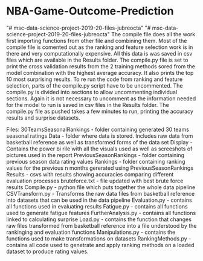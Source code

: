 # NBA-Game-Outcome-Prediction
"# msc-data-science-project-2019-20-files-jubreocta" "# msc-data-science-project-2019-20-files-jubreocta" The compile file does all the work first importing functions from other file and combining them. Most of the compile file is comented out as the ranking and feature selection work is in there and very computationally expensive. All this data is was saved in csv files which are available in the Results folder. The compile.py file is set to print the cross validation results from the 2 training methods sored from the model combination with the highest average accuracy. It also prints the top 10 most surprising results. To re run the code from ranking and feature selection, parts of the compile.py script have to be uncommented. The compile.py is divided into sections to allow uncommenting individual sections. Again it is not necessary to uncomment as the information needed for the model to run is saved in csv files in the Results folder. The compile.py file as pushed takes a few minutes to run, printing the accuracy results and surprise datasets.

Files: 30TeamsSeasonalRankings - folder containing generated 30 teams seasonal ratings Data - folder where data is stored. Includes raw data from basketball reference as well as transformed forms of the data set Display - Contains the power bi rile with all the visuals used as well as screeshots of pictures used in the report PreviousSeasonRankings - folder containing previous season data rating values Rankings - folder containing ranking values for the previous n months gererated using PreviousSeasonRankings Results - csvs with results showing accuracies comparing different evaluation processes bruteforce.txt - file updated with best brute force results Compile.py - python file which puts together the whole data pipeline CSVTransform.py - Transforms the raw data files from basketball reference into datasets that can be used in the data pipeline Evaluation.py - contains all functions used in evaluating results Fatigue.py - contains all functions used to generate fatigue features FurtherAnalysis.py - contains all functions linked to calculating surprise Load.py - contains the function that changes raw files transformed from basketball reference into a file understood by the rankinging and evaluation functions Manipulations.py - contains the functions used to make transformations on datasets RankingMethods.py - contains all code used to genetrate and apply ranking methods on a loaded dataset to produce rating values.
